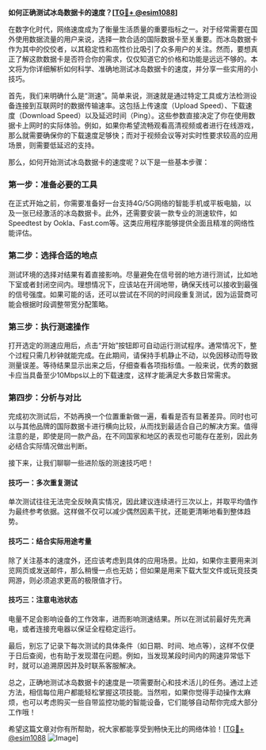**如何正确测试冰岛数据卡的速度？[[TG💪+ @esim1088](https://t.me/s/esim1088)]**

在数字化时代，网络速度成为了衡量生活质量的重要指标之一。对于经常需要在国外使用数据流量的用户来说，选择一款合适的国际数据卡至关重要。而冰岛数据卡作为其中的佼佼者，以其稳定性和高性价比吸引了众多用户的关注。然而，要想真正了解这款数据卡是否符合你的需求，仅仅知道它的价格和功能是远远不够的。本文将为你详细解析如何科学、准确地测试冰岛数据卡的速度，并分享一些实用的小技巧。

首先，我们来明确什么是“测速”。简单来说，测速就是通过特定工具或方法检测设备连接到互联网时的数据传输速率。这包括上传速度（Upload Speed）、下载速度（Download Speed）以及延迟时间（Ping）。这些参数直接决定了你在使用数据卡上网时的实际体验。例如，如果你希望流畅观看高清视频或者进行在线游戏，那么就需要确保你的下载速度足够快；而对于视频会议等对实时性要求较高的应用场景，则需要低延迟的支持。

那么，如何开始测试冰岛数据卡的速度呢？以下是一些基本步骤：

### 第一步：准备必要的工具

在正式开始之前，你需要准备好一台支持4G/5G网络的智能手机或平板电脑，以及一张已经激活的冰岛数据卡。此外，还需要安装一款专业的测速软件，如Speedtest by Ookla、Fast.com等。这类应用程序能够提供全面且精准的网络性能评估。

### 第二步：选择合适的地点

测试环境的选择对结果有着直接影响。尽量避免在信号弱的地方进行测试，比如地下室或者封闭空间内。理想情况下，应该站在开阔地带，确保天线可以接收到最强的信号强度。如果可能的话，还可以尝试在不同的时间段重复测试，因为运营商可能会根据时段调整带宽分配策略。

### 第三步：执行测速操作

打开选定的测速应用后，点击“开始”按钮即可自动运行测试程序。通常情况下，整个过程只需几秒钟就能完成。在此期间，请保持手机静止不动，以免因移动而导致测量误差。等待结果显示出来之后，仔细查看各项指标值。一般来说，优秀的数据卡应当具备至少10Mbps以上的下载速度，这样才能满足大多数日常需求。

### 第四步：分析与对比

完成初次测试后，不妨再换一个位置重新做一遍，看看是否有显著差异。同时也可以与其他品牌的国际数据卡进行横向比较，从而找到最适合自己的解决方案。值得注意的是，即使是同一款产品，在不同国家和地区的表现也可能存在差别，因此务必结合实际情况做出判断。

接下来，让我们聊聊一些进阶版的测速技巧吧！

#### 技巧一：多次重复测试

单次测试往往无法完全反映真实情况，因此建议连续进行三次以上，并取平均值作为最终参考依据。这样做不仅可以减少偶然因素干扰，还能更清晰地看到整体趋势。

#### 技巧二：结合实际用途考量

除了关注基本的速度外，还应该考虑到具体的应用场景。比如，如果你主要用来浏览网页或发送邮件，那么稍慢一点也无妨；但如果是用来下载大型文件或玩竞技类网游，则必须追求更高的极限值才行。

#### 技巧三：注意电池状态

电量不足会影响设备的工作效率，进而影响测速结果。所以在测试前最好先充满电，或者连接充电器以保证全程稳定运行。

最后，别忘了记录下每次测试的具体条件（如日期、时间、地点等），这样不仅便于日后查阅，也有助于发现潜在问题。例如，当发现某段时间内的网速异常低下时，就可以追溯原因并及时联系客服解决。

总之，正确地测试冰岛数据卡的速度是一项需要耐心和技术活儿的任务。通过上述方法，相信每位用户都能轻松掌握这项技能。当然啦，如果你觉得手动操作太麻烦，也可以考虑购买一些自带监控功能的智能设备，它们能够自动帮你完成大部分工作哦！

希望这篇文章对你有所帮助，祝大家都能享受到畅快无比的网络体验！[[TG💪+ @esim1088](https://t.me/s/esim1088) ![Image](https://i.postimg.cc/4NQfJmqS/Snipaste-2025-05-13-00-14-12.png)]
